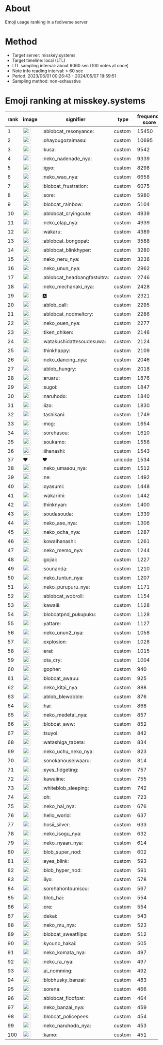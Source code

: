 # About
Emoji usage ranking in a fediverse server

# Method
- Target server: misskey.systems
- Target timeline: local (LTL)
- LTL sampling interval: about 6060 sec (100 notes at once)
- Note info reading interval: > 60 sec
- Period: 2023/06/01 00:26:43 - 2024/05/07 18:59:51 
- Sampling method: non-exhaustive

# Emoji ranking at misskey.systems

|rank|image|signifier|type|frequency score|
|----|----|----|----|----|
|1|<img height="24" src="https://misskey.systems/emoji/ablobcat_resonyance.webp">|:ablobcat_resonyance:|custom|15450|
|2|<img height="24" src="https://misskey.systems/emoji/ohayougozaimasu.webp">|:ohayougozaimasu:|custom|10695|
|3|<img height="24" src="https://misskey.systems/emoji/kusa.webp">|:kusa:|custom|9542|
|4|<img height="24" src="https://misskey.systems/emoji/neko_nadenade_nya.webp">|:neko_nadenade_nya:|custom|9339|
|5|<img height="24" src="https://misskey.systems/emoji/igyo.webp">|:igyo:|custom|8298|
|6|<img height="24" src="https://misskey.systems/emoji/neko_wao_nya.webp">|:neko_wao_nya:|custom|6658|
|7|<img height="24" src="https://misskey.systems/emoji/blobcat_frustration.webp">|:blobcat_frustration:|custom|6075|
|8|<img height="24" src="https://misskey.systems/emoji/sore.webp">|:sore:|custom|5980|
|9|<img height="24" src="https://misskey.systems/emoji/blobcat_rainbow.webp">|:blobcat_rainbow:|custom|5104|
|10|<img height="24" src="https://misskey.systems/emoji/ablobcat_cryingcute.webp">|:ablobcat_cryingcute:|custom|4939|
|11|<img height="24" src="https://misskey.systems/emoji/neko_clap_nya.webp">|:neko_clap_nya:|custom|4939|
|12|<img height="24" src="https://misskey.systems/emoji/wakaru.webp">|:wakaru:|custom|4389|
|13|<img height="24" src="https://misskey.systems/emoji/ablobcat_bongopat.webp">|:ablobcat_bongopat:|custom|3588|
|14|<img height="24" src="https://misskey.systems/emoji/ablobcat_blinkhyper.webp">|:ablobcat_blinkhyper:|custom|3280|
|15|<img height="24" src="https://misskey.systems/emoji/neko_neru_nya.webp">|:neko_neru_nya:|custom|3236|
|16|<img height="24" src="https://misskey.systems/emoji/neko_unun_nya.webp">|:neko_unun_nya:|custom|2962|
|17|<img height="24" src="https://misskey.systems/emoji/ablobcat_headbangfastultra.webp">|:ablobcat_headbangfastultra:|custom|2746|
|18|<img height="24" src="https://misskey.systems/emoji/neko_mechanaki_nya.webp">|:neko_mechanaki_nya:|custom|2428|
|19|<img height="24" src="https://misskey.systems/emoji/a.webp">|:a:|custom|2321|
|20|<img height="24" src="https://misskey.systems/emoji/ablob_call.webp">|:ablob_call:|custom|2295|
|21|<img height="24" src="https://misskey.systems/emoji/ablobcat_nodmeltcry.webp">|:ablobcat_nodmeltcry:|custom|2286|
|22|<img height="24" src="https://misskey.systems/emoji/neko_ouen_nya.webp">|:neko_ouen_nya:|custom|2277|
|23|<img height="24" src="https://misskey.systems/emoji/tiken_chiken.webp">|:tiken_chiken:|custom|2146|
|24|<img height="24" src="https://misskey.systems/emoji/watakushidattesoudesuwa.webp">|:watakushidattesoudesuwa:|custom|2124|
|25|<img height="24" src="https://misskey.systems/emoji/thinkhappy.webp">|:thinkhappy:|custom|2109|
|26|<img height="24" src="https://misskey.systems/emoji/neko_dancing_nya.webp">|:neko_dancing_nya:|custom|2046|
|27|<img height="24" src="https://misskey.systems/emoji/ablob_hungry.webp">|:ablob_hungry:|custom|2018|
|28|<img height="24" src="https://misskey.systems/emoji/aruaru.webp">|:aruaru:|custom|1876|
|29|<img height="24" src="https://misskey.systems/emoji/sugoi.webp">|:sugoi:|custom|1847|
|30|<img height="24" src="https://misskey.systems/emoji/naruhodo.webp">|:naruhodo:|custom|1840|
|31|<img height="24" src="https://misskey.systems/emoji/iizo.webp">|:iizo:|custom|1830|
|32|<img height="24" src="https://misskey.systems/emoji/tashikani.webp">|:tashikani:|custom|1749|
|33|<img height="24" src="https://misskey.systems/emoji/mog.webp">|:mog:|custom|1654|
|34|<img height="24" src="https://misskey.systems/emoji/sorehasou.webp">|:sorehasou:|custom|1610|
|35|<img height="24" src="https://misskey.systems/emoji/soukamo.webp">|:soukamo:|custom|1556|
|36|<img height="24" src="https://misskey.systems/emoji/iihanashi.webp">|:iihanashi:|custom|1543|
|37|❤|❤|unicode|1534|
|38|<img height="24" src="https://misskey.systems/emoji/neko_umasou_nya.webp">|:neko_umasou_nya:|custom|1512|
|39|<img height="24" src="https://misskey.systems/emoji/ne.webp">|:ne:|custom|1492|
|40|<img height="24" src="https://misskey.systems/emoji/oyasumi.webp">|:oyasumi:|custom|1448|
|41|<img height="24" src="https://misskey.systems/emoji/wakarimi.webp">|:wakarimi:|custom|1442|
|42|<img height="24" src="https://misskey.systems/emoji/thinknyan.webp">|:thinknyan:|custom|1400|
|43|<img height="24" src="https://misskey.systems/emoji/soudasouda.webp">|:soudasouda:|custom|1339|
|44|<img height="24" src="https://misskey.systems/emoji/neko_ase_nya.webp">|:neko_ase_nya:|custom|1306|
|45|<img height="24" src="https://misskey.systems/emoji/neko_ocha_nya.webp">|:neko_ocha_nya:|custom|1287|
|46|<img height="24" src="https://misskey.systems/emoji/kowaihanashi.webp">|:kowaihanashi:|custom|1261|
|47|<img height="24" src="https://misskey.systems/emoji/neko_memo_nya.webp">|:neko_memo_nya:|custom|1244|
|48|<img height="24" src="https://misskey.systems/emoji/gojiai.webp">|:gojiai:|custom|1227|
|49|<img height="24" src="https://misskey.systems/emoji/sounanda.webp">|:sounanda:|custom|1210|
|50|<img height="24" src="https://misskey.systems/emoji/neko_tuntun_nya.webp">|:neko_tuntun_nya:|custom|1207|
|51|<img height="24" src="https://misskey.systems/emoji/neko_purupuru_nya.webp">|:neko_purupuru_nya:|custom|1171|
|52|<img height="24" src="https://misskey.systems/emoji/ablobcat_wobroll.webp">|:ablobcat_wobroll:|custom|1154|
|53|<img height="24" src="https://misskey.systems/emoji/kawaiii.webp">|:kawaiii:|custom|1128|
|54|<img height="24" src="https://misskey.systems/emoji/blobcatpnd_pukupuku.webp">|:blobcatpnd_pukupuku:|custom|1128|
|55|<img height="24" src="https://misskey.systems/emoji/yattare.webp">|:yattare:|custom|1127|
|56|<img height="24" src="https://misskey.systems/emoji/neko_unun2_nya.webp">|:neko_unun2_nya:|custom|1058|
|57|<img height="24" src="https://misskey.systems/emoji/explosion.webp">|:explosion:|custom|1028|
|58|<img height="24" src="https://misskey.systems/emoji/erai.webp">|:erai:|custom|1015|
|59|<img height="24" src="https://misskey.systems/emoji/ota_cry.webp">|:ota_cry:|custom|1004|
|60|<img height="24" src="https://misskey.systems/emoji/gopher.webp">|:gopher:|custom|940|
|61|<img height="24" src="https://misskey.systems/emoji/blobcat_awauu.webp">|:blobcat_awauu:|custom|925|
|62|<img height="24" src="https://misskey.systems/emoji/neko_kitai_nya.webp">|:neko_kitai_nya:|custom|888|
|63|<img height="24" src="https://misskey.systems/emoji/ablob_blewobble.webp">|:ablob_blewobble:|custom|876|
|64|<img height="24" src="https://misskey.systems/emoji/hai.webp">|:hai:|custom|868|
|65|<img height="24" src="https://misskey.systems/emoji/neko_medetai_nya.webp">|:neko_medetai_nya:|custom|857|
|66|<img height="24" src="https://misskey.systems/emoji/blobcat_aww.webp">|:blobcat_aww:|custom|852|
|67|<img height="24" src="https://misskey.systems/emoji/tsuyoi.webp">|:tsuyoi:|custom|842|
|68|<img height="24" src="https://misskey.systems/emoji/watashiga_tabeta.webp">|:watashiga_tabeta:|custom|834|
|69|<img height="24" src="https://misskey.systems/emoji/neko_uchu_neko_nya.webp">|:neko_uchu_neko_nya:|custom|823|
|70|<img height="24" src="https://misskey.systems/emoji/sonokanouseiwaaru.webp">|:sonokanouseiwaaru:|custom|814|
|71|<img height="24" src="https://misskey.systems/emoji/eyes_fidgeting.webp">|:eyes_fidgeting:|custom|757|
|72|<img height="24" src="https://misskey.systems/emoji/kawaiine.webp">|:kawaiine:|custom|755|
|73|<img height="24" src="https://misskey.systems/emoji/whiteblob_sleeping.webp">|:whiteblob_sleeping:|custom|742|
|74|<img height="24" src="https://misskey.systems/emoji/oh.webp">|:oh:|custom|723|
|75|<img height="24" src="https://misskey.systems/emoji/neko_hai_nya.webp">|:neko_hai_nya:|custom|676|
|76|<img height="24" src="https://misskey.systems/emoji/hello_world.webp">|:hello_world:|custom|637|
|77|<img height="24" src="https://misskey.systems/emoji/hosii_silver.webp">|:hosii_silver:|custom|633|
|78|<img height="24" src="https://misskey.systems/emoji/neko_isogu_nya.webp">|:neko_isogu_nya:|custom|632|
|79|<img height="24" src="https://misskey.systems/emoji/neko_nyaan_nya.webp">|:neko_nyaan_nya:|custom|614|
|80|<img height="24" src="https://misskey.systems/emoji/blob_super_nod.webp">|:blob_super_nod:|custom|602|
|81|<img height="24" src="https://misskey.systems/emoji/eyes_blink.webp">|:eyes_blink:|custom|593|
|82|<img height="24" src="https://misskey.systems/emoji/blob_hyper_nod.webp">|:blob_hyper_nod:|custom|591|
|83|<img height="24" src="https://misskey.systems/emoji/iiyo.webp">|:iiyo:|custom|578|
|84|<img height="24" src="https://misskey.systems/emoji/sorehahontounisou.webp">|:sorehahontounisou:|custom|567|
|85|<img height="24" src="https://misskey.systems/emoji/blob_hai.webp">|:blob_hai:|custom|554|
|86|<img height="24" src="https://misskey.systems/emoji/ore.webp">|:ore:|custom|554|
|87|<img height="24" src="https://misskey.systems/emoji/dekai.webp">|:dekai:|custom|543|
|88|<img height="24" src="https://misskey.systems/emoji/neko_mu_nya.webp">|:neko_mu_nya:|custom|523|
|89|<img height="24" src="https://misskey.systems/emoji/blobcat_sweatflips.webp">|:blobcat_sweatflips:|custom|512|
|90|<img height="24" src="https://misskey.systems/emoji/kyouno_hakai.webp">|:kyouno_hakai:|custom|505|
|91|<img height="24" src="https://misskey.systems/emoji/neko_komata_nya.webp">|:neko_komata_nya:|custom|497|
|92|<img height="24" src="https://misskey.systems/emoji/neko_ra_nya.webp">|:neko_ra_nya:|custom|497|
|93|<img height="24" src="https://misskey.systems/emoji/ai_nomming.webp">|:ai_nomming:|custom|492|
|94|<img height="24" src="https://misskey.systems/emoji/blobhusky_banzai.webp">|:blobhusky_banzai:|custom|483|
|95|<img height="24" src="https://misskey.systems/emoji/sorena.webp">|:sorena:|custom|466|
|96|<img height="24" src="https://misskey.systems/emoji/ablobcat_floofpat.webp">|:ablobcat_floofpat:|custom|464|
|97|<img height="24" src="https://misskey.systems/emoji/neko_banzai_nya.webp">|:neko_banzai_nya:|custom|459|
|98|<img height="24" src="https://misskey.systems/emoji/blobcat_policepeek.webp">|:blobcat_policepeek:|custom|454|
|99|<img height="24" src="https://misskey.systems/emoji/neko_naruhodo_nya.webp">|:neko_naruhodo_nya:|custom|453|
|100|<img height="24" src="https://misskey.systems/emoji/kamo.webp">|:kamo:|custom|451|
